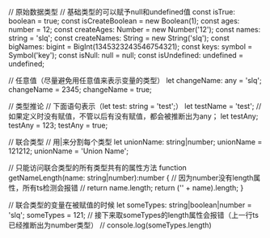 // 原始数据类型
// 基础类型的可以赋予null和undefined值
const isTrue: boolean = true;
const isCreateBoolean = new Boolean(1);
const ages: number = 12;
const createAges: Number = new Number('12');
const names: string = 'slq';
const createNames: String = new String('slq');
const bigNames: bigint = BigInt(1345323243546754321);
const keys: symbol = Symbol('key');
const isNull: null = null;
const isUndefined: undefined = undefined;


// 任意值（尽量避免用任意值来表示变量的类型）
let changeName: any = 'slq';
changeName = 2345;
changeName = true;


// 类型推论
// 下面语句表示（let test: string = 'test';）
let testName = 'test';
// 如果定义时没有赋值，不管以后有没有赋值，都会被推断出为any；
let testAny;
testAny = 123;
testAny = true;


// 联合类型
// 用|来分割每个类型
let unionName: string|number;
unionName = 121212;
unionName = 'Union Name';

// 只能访问联合类型的所有类型共有的属性方法
function getNameLength(name: string|number):number {
  // 因为number没有length属性，所有ts检测会报错
  // return name.length;
  return ('' + name).length;
}

// 联合类型的变量在被赋值的时候
let someTypes: string|boolean|number = 'slq';
someTypes = 121;
// 接下来取someTypes的length属性会报错（上一行ts已经推断出为number类型）
// console.log(someTypes.length)
